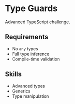 # Type Guards

Advanced TypeScript challenge.

## Requirements
- No `any` types
- Full type inference
- Compile-time validation

## Skills
- Advanced types
- Generics
- Type manipulation
